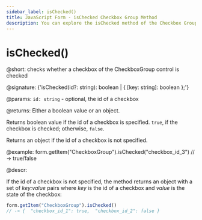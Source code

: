 ```yaml
---
sidebar_label: isChecked()
title: JavaScript Form - isChecked Checkbox Group Method 
description: You can explore the isChecked method of the Checkbox Group control of Form in the documentation of the DHTMLX JavaScript UI library. Browse developer guides and API reference, try out code examples and live demos, and download a free 30-day evaluation version of DHTMLX Suite 7.
---
```


# isChecked()

@short: checks whether a checkbox of the CheckboxGroup control is checked

@signature: {'isChecked(id?: string): boolean | { [key: string]: boolean };'}

@params:
`id: string` - optional, the id of a checkbox

@returns:
Either a boolean value or an object.

Returns boolean value if the id of a checkbox is specified. `true`, if the checkbox is checked; otherwise, `false`.

Returns an object if the id of a checkbox is not specified.

@example:
form.getItem("CheckboxGroup").isChecked("checkbox_id_3") 
// -> true/false

@descr:

If the id of a checkbox is not specified, the method returns an object with a set of *key:value* pairs where *key* is the id of a checkbox and *value* is the state of the checkbox:

~~~js
form.getItem("CheckboxGroup").isChecked() 
// -> {  "checkbox_id_1": true,  "checkbox_id_2": false }
~~~
